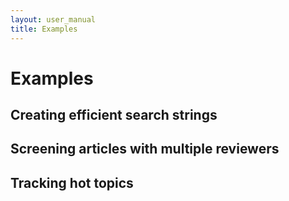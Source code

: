 ```yaml
---
layout: user_manual
title: Examples
---
```

# Examples

## Creating efficient search strings

## Screening articles with multiple reviewers

## Tracking hot topics